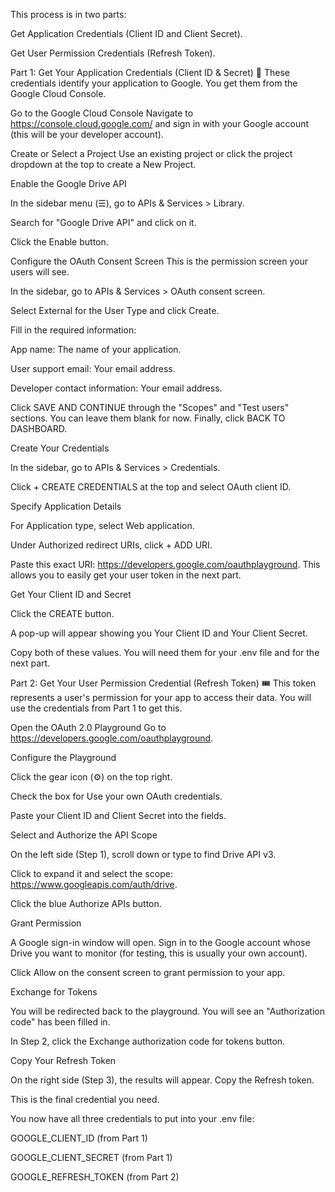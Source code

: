 This process is in two parts:

Get Application Credentials (Client ID and Client Secret).

Get User Permission Credentials (Refresh Token).

Part 1: Get Your Application Credentials (Client ID & Secret) 🔑
These credentials identify your application to Google. You get them from the Google Cloud Console.

Go to the Google Cloud Console
Navigate to https://console.cloud.google.com/ and sign in with your Google account (this will be your developer account).

Create or Select a Project
Use an existing project or click the project dropdown at the top to create a New Project.

Enable the Google Drive API

In the sidebar menu (☰), go to APIs & Services > Library.

Search for "Google Drive API" and click on it.

Click the Enable button.

Configure the OAuth Consent Screen
This is the permission screen your users will see.

In the sidebar, go to APIs & Services > OAuth consent screen.

Select External for the User Type and click Create.

Fill in the required information:

App name: The name of your application.

User support email: Your email address.

Developer contact information: Your email address.

Click SAVE AND CONTINUE through the "Scopes" and "Test users" sections. You can leave them blank for now. Finally, click BACK TO DASHBOARD.

Create Your Credentials

In the sidebar, go to APIs & Services > Credentials.

Click + CREATE CREDENTIALS at the top and select OAuth client ID.

Specify Application Details

For Application type, select Web application.

Under Authorized redirect URIs, click + ADD URI.

Paste this exact URI: https://developers.google.com/oauthplayground. This allows you to easily get your user token in the next part.

Get Your Client ID and Secret

Click the CREATE button.

A pop-up will appear showing you Your Client ID and Your Client Secret.

Copy both of these values. You will need them for your .env file and for the next part.

Part 2: Get Your User Permission Credential (Refresh Token) 🎟️
This token represents a user's permission for your app to access their data. You will use the credentials from Part 1 to get this.

Open the OAuth 2.0 Playground
Go to https://developers.google.com/oauthplayground.

Configure the Playground

Click the gear icon (⚙️) on the top right.

Check the box for Use your own OAuth credentials.

Paste your Client ID and Client Secret into the fields.

Select and Authorize the API Scope

On the left side (Step 1), scroll down or type to find Drive API v3.

Click to expand it and select the scope: https://www.googleapis.com/auth/drive.

Click the blue Authorize APIs button.

Grant Permission

A Google sign-in window will open. Sign in to the Google account whose Drive you want to monitor (for testing, this is usually your own account).

Click Allow on the consent screen to grant permission to your app.

Exchange for Tokens

You will be redirected back to the playground. You will see an "Authorization code" has been filled in.

In Step 2, click the Exchange authorization code for tokens button.

Copy Your Refresh Token

On the right side (Step 3), the results will appear. Copy the Refresh token.

This is the final credential you need.

You now have all three credentials to put into your .env file:

GOOGLE_CLIENT_ID (from Part 1)

GOOGLE_CLIENT_SECRET (from Part 1)

GOOGLE_REFRESH_TOKEN (from Part 2)
